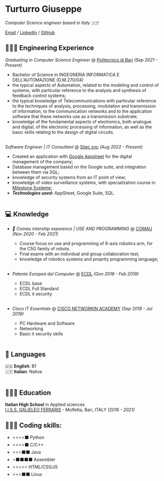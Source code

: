 # Turturro Giuseppe

_Computer Science engineer based in Italy 🇮🇹_ <br>

[Email](info.g.turturro@gmail.com) / [LinkedIn](www.linkedin.com/in/g-turturro/) / [GitHub](https://github.com/zEhmsy/)
## 👩🏼‍💻 Engineering Experience

*Gradueting in Computer Science Engineer* @ [Politecnico di Bari](poliba.it) _(Sep 2021 - Present)_ <br>
  - Bachelor of Science in INGEGNERIA INFORMATICA E DELL'AUTOMAZIONE (D.M.270/04)
  - the typical aspects of Automation, related to the modeling and control of systems, with particular reference to the analysis and synthesis of feedback control systems;
  - the typical knowledge of Telecommunications with particular reference to the techniques of analysis, processing, modulation and transmission of information, to the communication networks and to the application software that these networks use as a transmission substrate;
  - knowledge of the fundamental aspects of electronics, both analogue and digital, of the electronic processing of information, as well as the basic skills relating to the design of digital circuits.
<br><br>

*Software Engineer | IT Consultant* @ [Sitec snc](https://sitecfiresecurity.it/) _(Aug 2022 - Present)_ <br>
  - Created an application with [Google Appsheet](https://about.appsheet.com/home/) for the digital management of the company;
  - Database management based on the Google suite, and integration between them via SQL;
  - knowledge of security systems from an IT point of view;
  - knowledge of video surveillance systems, with specialization course in [Milestone Systeme](https://www.milestonesys.com/);
  - **_Technologies used:_** AppSheet, Google Suite, SQL.
<br><br>

## 💻 Knowledge

* *🤖 Comau intership experence | USE AND PROGRAMMING* @ [COMAU](https://www.comau.com/it/) _(Nov 2020 - Feb 2021)_ <br>
  - Course focus on use and programming of 6-axis robotics arm, for the C5G family of robots.
  - Final exams with an individual and group collaboration test;
  - knowledge of robotics systems and proprity programming language;
<br><br>

* *Patente Europea del Computer* @ [ECDL](https://www.ecdlonline.it/patente-europea/) _(Gen 2018 - Feb 2019)_ <br>
  - ECDL base
  - ECDL Full Standard
  - ECDL it security
<br><br>

* *Cisco IT Essentials* @ [CISCO NETWORKIN ACADEMY](https://www.netacad.com/) _(Sep 2018 - Jul 2019)_ <br>
  - PC Hardware and Software
  - Networking
  - Basic it security skills
<br><br>

## 💬 Languages

🇺🇸 **English**: B1 <br>
🇮🇹 **Italian**: Native
<br><br>

## 👩🏼‍🎓 Education

**Italian High School** in Applied sciences<br>
[I.I.S.S. GALIELEO FERRARIS](https://www.ferrarismolfetta.edu.it/la-scuola/presentazione/) - Molfetta, Bari, ITALY _(2016 - 2021)_

## 👨🏻‍💻 Coding skills:
  - ⭐⭐⭐⭐⬛ Python
  - ⭐⭐⭐⭐⬛ C/C++
  - ⭐⭐⭐⬛⬛ Java
  - ⭐⬛⬛⬛⬛ Assembler
  - ⭐⭐⭐⭐⭐ HTML/CSS/JS
  - ⭐⭐⭐⬛⬛ Linux
